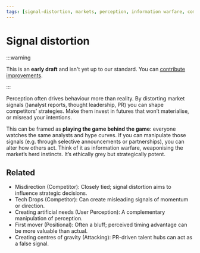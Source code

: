 ```yaml
---
tags: [signal-distortion, markets, perception, information warfare, competitors, influence, hype]
---
```


# Signal distortion

:::warning

This is an **early draft** and isn't yet up to our standard.
You can [contribute improvements](https://github.com/dave1010/wardley-leadership-strategies).

:::


Perception often drives behaviour more than reality. By distorting market signals ()analyst reports, thought leadership, PR) you can shape competitors’ strategies. Make them invest in futures that won’t materialise, or misread your intentions.

This can be framed as **playing the game behind the game**: everyone watches the same analysts and hype curves. If you can manipulate those signals (e.g. through selective announcements or partnerships), you can alter how others act. Think of it as information warfare, weaponising the market’s herd instincts. It’s ethically grey but strategically potent.

## Related

- Misdirection (Competitor): Closely tied; signal distortion aims to influence strategic decisions.
- Tech Drops (Competitor): Can create misleading signals of momentum or direction.
- Creating artificial needs (User Perception): A complementary manipulation of perception.
- First mover (Positional): Often a bluff; perceived timing advantage can be more valuable than actual.
- Creating centres of gravity (Attacking): PR-driven talent hubs can act as a false signal.
